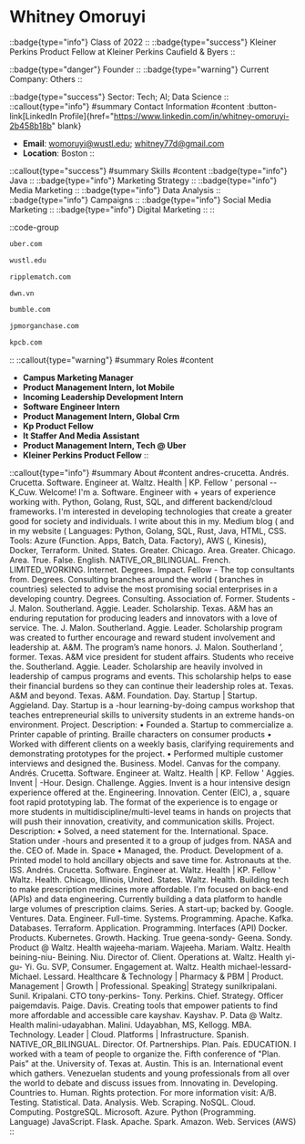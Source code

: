 # Whitney Omoruyi
::badge{type="info"}
Class of 2022
::
::badge{type="success"}
Kleiner Perkins Product Fellow at Kleiner Perkins Caufield & Byers
::

::badge{type="danger"}
Founder
::
::badge{type="warning"}
Current Company: Others
::

::badge{type="success"}
Sector: Tech; AI; Data Science
::
::callout{type="info"}
#summary
Contact Information
#content
:button-link[LinkedIn Profile]{href="https://www.linkedin.com/in/whitney-omoruyi-2b458b18b" blank}
- **Email**: womoruyi@wustl.edu; whitney77d@gmail.com
- **Location**: Boston
::

::callout{type="success"}
#summary
Skills
#content
::badge{type="info"}
Java
::
::badge{type="info"}
Marketing Strategy
::
::badge{type="info"}
Media Marketing
::
::badge{type="info"}
Data Analysis
::
::badge{type="info"}
Campaigns
::
::badge{type="info"}
Social Media Marketing
::
::badge{type="info"}
Digital Marketing
::
::

::code-group
```bash [Uber]
uber.com
```
```bash [Washington University in St. Louis]
wustl.edu
```
```bash [RippleMatch]
ripplematch.com
```
```bash [Cisco Meraki - DWN]
dwn.vn
```
```bash [Bumble]
bumble.com
```
```bash [JPMorgan Chase & Co.]
jpmorganchase.com
```
```bash [Kleiner Perkins Caufield & Byers]
kpcb.com
```
::
::callout{type="warning"}
#summary
Roles
#content
- **Campus Marketing Manager**
- **Product Management Intern, Iot Mobile**
- **Incoming Leadership Development Intern**
- **Software Engineer Intern**
- **Product Management Intern, Global Crm**
- **Kp Product Fellow**
- **It Staffer And Media Assistant**
- **Product Management Intern, Tech @ Uber**
- **Kleiner Perkins Product Fellow**
::

::callout{type="info"}
#summary
About
#content
andres-crucetta. Andrés. Crucetta. Software. Engineer at. Waltz. Health | KP. Fellow ' personal --K_Cuw. Welcome! I'm a. Software. Engineer with + years of experience working with. Python, Golang, Rust, SQL, and different backend/cloud frameworks. I'm interested in developing technologies that create a greater good for society and individuals. I write about this in my. Medium blog ( and in my website ( Languages: Python, Golang, SQL, Rust, Java, HTML, CSS. Tools: Azure (Function. Apps, Batch, Data. Factory), AWS (, Kinesis), Docker, Terraform. United. States. Greater. Chicago. Area. Greater. Chicago. Area. True. False. English. NATIVE_OR_BILINGUAL. French. LIMITED_WORKING. Internet. Degrees. Impact. Fellow - The top consultants from. Degrees. Consulting branches around the world ( branches in countries) selected to advise the most promising social enterprises in a developing country. Degrees. Consulting. Association of. Former. Students - J. Malon. Southerland. Aggie. Leader. Scholarship. Texas. A&M has an enduring reputation for producing leaders and innovators with a love of service. The. J. Malon. Southerland. Aggie. Leader. Scholarship program was created to further encourage and reward student involvement and leadership at. A&M. The program’s name honors. J. Malon. Southerland ’, former. Texas. A&M vice president for student affairs. Students who receive the. Southerland. Aggie. Leader. Scholarship are heavily involved in leadership of campus programs and events. This scholarship helps to ease their financial burdens so they can continue their leadership roles at. Texas. A&M and beyond. Texas. A&M. Foundation. Day. Startup | Startup. Aggieland. Day. Startup is a -hour learning-by-doing campus workshop that teaches entrepreneurial skills to university students in an extreme hands-on environment. Project. Description: • Founded a. Startup to commercialize a. Printer capable of printing. Braille characters on consumer products • Worked with different clients on a weekly basis, clarifying requirements and demonstrating prototypes for the project. • Performed multiple customer interviews and designed the. Business. Model. Canvas for the company. Andrés. Crucetta. Software. Engineer at. Waltz. Health | KP. Fellow ' Aggies. Invent | -Hour. Design. Challenge. Aggies. Invent is a hour intensive design experience offered at the. Engineering. Innovation. Center (EIC), a , square foot rapid prototyping lab. The format of the experience is to engage or more students in multidiscipline/multi-level teams in hands on projects that will push their innovation, creativity, and communication skills. Project. Description: • Solved, a need statement for the. International. Space. Station under -hours and presented it to a group of judges from. NASA and the. CEO of. Made in. Space • Managed, the. Product. Development of a. Printed model to hold ancillary objects and save time for. Astronauts at the. ISS. Andrés. Crucetta. Software. Engineer at. Waltz. Health | KP. Fellow ' Waltz. Health. Chicago, Illinois, United. States. Waltz. Health. Building tech to make prescription medicines more affordable. I'm focused on back-end (APIs) and data engineering. Currently building a data platform to handle large volumes of prescription claims. Series. A start-up; backed by. Google. Ventures. Data. Engineer. Full-time. Systems. Programming. Apache. Kafka. Databases. Terraform. Application. Programming. Interfaces (API) Docker. Products. Kubernetes. Growth. Hacking. True geena-sondy- Geena. Sondy. Product @ Waltz. Health wajeeha-mariam. Wajeeha. Mariam. Waltz. Health beining-niu- Beining. Niu. Director of. Client. Operations at. Waltz. Health yi-gu- Yi. Gu. SVP, Consumer. Engagement at. Waltz. Health michael-lessard- Michael. Lessard. Healthcare & Technology | Pharmacy & PBM | Product. Management | Growth | Professional. Speaking| Strategy sunilkripalani. Sunil. Kripalani. CTO tony-perkins- Tony. Perkins. Chief. Strategy. Officer paigemdavis. Paige. Davis. Creating tools that empower patients to find more affordable and accessible care kayshav. Kayshav. P. Data @ Waltz. Health malini-udayabhan. Malini. Udayabhan, MS, Kellogg. MBA. Technology. Leader | Cloud. Platforms | Infrastructure. Spanish. NATIVE_OR_BILINGUAL. Director. Of. Partnerships. Plan. País. EDUCATION. I worked with a team of people to organize the. Fifth conference of "Plan. Pais" at the. University of. Texas at. Austin. This is an. International event which gathers. Venezuelan students and young professionals from all over the world to debate and discuss issues from. Innovating in. Developing. Countries to. Human. Rights protection. For more information visit: A/B. Testing. Statistical. Data. Analysis. Web. Scraping. NoSQL. Cloud. Computing. PostgreSQL. Microsoft. Azure. Python (Programming. Language) JavaScript. Flask. Apache. Spark. Amazon. Web. Services (AWS)
::
